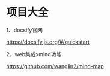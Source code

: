 # 项目大全

 1、docsify官网

<https://docsify.js.org/#/quickstart>

 2、web集成xmind功能

<https://github.com/wanglin2/mind-map>


<!-- 需要内镶一个外部页面 -->
<!-- <iframe src="https://www.baidu.com/" width="100%" height="1000px"></iframe> -->
